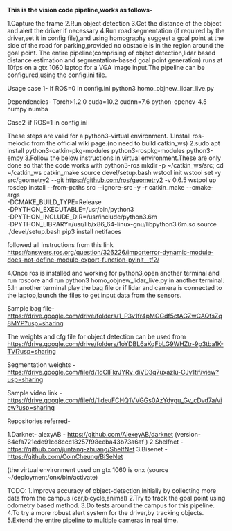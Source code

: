 
**This is the vision code pipeline,works as follows-**

1.Capture the frame
2.Run object detection
3.Get the distance of the object and alert the driver if necessary
4.Run road segmentation (if required by the driver,set it in config file),and using homography suggest a goal point at the side of the road for parking,provided no obstacle is in the region around the goal point.
The entire pipeline(comprising of object detection,lidar based distance estimation and segmentation-based goal point generation) runs at 10fps on a gtx 1060 laptop for a VGA image input.The pipeline can be configured,using the config.ini file.

Usage 
case 1- If ROS=0 in config.ini
python3 homo_objnew_lidar_live.py

Dependencies-
Torch>1.2.0
cuda=10.2
cudnn=7.6
python-opencv-4.5
numpy
numba

Case2-if ROS=1 in config.ini

These steps are valid for a python3-virtual environment.
1.Install ros-melodic from the official wiki page.(no need to build catkin_ws)
2.sudo apt install python3-catkin-pkg-modules python3-rospkg-modules python3-empy
3.Follow the below instructions in virtual environment.These are only done so that the code works with python3-ros
mkdir -p ~/catkin_ws/src; cd ~/catkin_ws
catkin_make
source devel/setup.bash
wstool init
wstool set -y src/geometry2 --git https://github.com/ros/geometry2 -v 0.6.5
wstool up
rosdep install --from-paths src --ignore-src -y -r
catkin_make --cmake-args \
            -DCMAKE_BUILD_TYPE=Release \
            -DPYTHON_EXECUTABLE=/usr/bin/python3 \
            -DPYTHON_INCLUDE_DIR=/usr/include/python3.6m \
            -DPYTHON_LIBRARY=/usr/lib/x86_64-linux-gnu/libpython3.6m.so
source ./devel/setup.bash
pip3 install netifaces

followed all instructions from this link https://answers.ros.org/question/326226/importerror-dynamic-module-does-not-define-module-export-function-pyinit__tf2/

4.Once ros is installed and working for python3,open another terminal and run roscore and run python3 homo_objnew_lidar_live.py in another terminal.
5.In another terminal play the bag file or if lidar and camera is connected to the laptop,launch the files to get input data from the sensors.

Sample bag file- https://drive.google.com/drive/folders/1_P3v1fr4pMGGdf5ctAGZwCAQfsZq8MYP?usp=sharing

The weights and cfg file for object detection can be used from https://drive.google.com/drive/folders/1oYDBL6aKqFbLG9WHZtr-9p3tba1K-TVI?usp=sharing

Segmentation weights - https://drive.google.com/file/d/1dCIFkrJYRv_diVD3q7uxazlu-CJv1tif/view?usp=sharing

Sample video link -https://drive.google.com/file/d/1ldeuFCHQ1VVGGs0AzYdygu_Gv_cDvd7a/view?usp=sharing

Repositories referred-

1.Darknet- alexyAB - https://github.com/AlexeyAB/darknet (version- 64efa721ede91cd8ccc18257f98eeba43b73a6af )
2.Shelfnet - https://github.com/juntang-zhuang/ShelfNet
3.Bisenet - https://github.com/CoinCheung/BiSeNet

(the virtual environment used on gtx 1060 is onx (source ~/deployment/onx/bin/activate)

TODO:
1.Improve accuracy of object-detection,initially by collecting more data from the campus (car,bicycle,animal)
2.Try to track the goal point using odometry based method.
3.Do tests around the campus for this pipeline.
4.To try a more robust alert system for the driver,by tracking objects.
5.Extend the entire pipeline to multiple cameras in real time.
